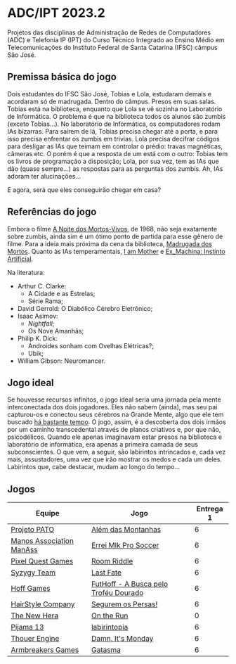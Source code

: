 # ADC/IPT 2023.2

Projetos das disciplinas de Administração de Redes de Computadores (ADC) e Telefonia IP (IPT) do Curso Técnico Integrado ao Ensino Médio em Telecomunicações do Instituto Federal de Santa Catarina (IFSC) câmpus São José.

## Premissa básica do jogo

Dois estudantes do IFSC São José, Tobias e Lola, estudaram demais e acordaram só de madrugada.
Dentro do câmpus.
Presos em suas salas.
Tobias está na biblioteca, enquanto que Lola se vê sozinha no Laboratório de Informática.
O problema é que na biblioteca todos os alunos são zumbis (exceto Tobias...).
No laboratório de Informática, os computadores rodam IAs bizarras.
Para saírem de lá, Tobias precisa chegar até a porta, e para isso precisa enfrentar os zumbis em trivias.
Lola precisa decifrar códigos para desligar as IAs que teimam em controlar o prédio: travas magnéticas, câmeras etc.
O porém é que a resposta de um está com o outro: Tobias tem os livros de programação a disposição; Lola, por sua vez, tem as IAs que dão (quase sempre...) as respostas para as perguntas dos zumbis.
Ah, IAs adoram ter alucinações...

E agora, será que eles conseguirão chegar em casa?

## Referências do jogo

Embora o filme [A Noite dos Mortos-Vivos](https://www.imdb.com/title/tt0063350/), de 1968, não seja exatamente sobre zumbis, ainda sim é um ótimo ponto de partida para esse gênero de filme.
Para a ideia mais próxima da cena da biblioteca, [Madrugada dos Mortos](https://www.imdb.com/title/tt0363547/).
Quanto às IAs temperamentais, [I am Mother](https://www.imdb.com/title/tt6292852/) e [Ex_Machina: Instinto Artificial](https://www.imdb.com/title/tt0363547/).

Na literatura:

- Arthur C. Clarke:
  - A Cidade e as Estrelas;
  - Série Rama;
- David Gerrold: O Diabólico Cérebro Eletrônico;
- Isaac Asimov:
  - _Nightfall_;
  - Os Nove Amanhãs;
- Philip K. Dick:
  - Androides sonham com Ovelhas Elétricas?;
  - Ubik;
- William Gibson: Neuromancer.

## Jogo ideal

Se houvesse recursos infinitos, o jogo ideal seria uma jornada pela mente interconectada dos dois jogadores.
Eles não sabem (ainda), mas seu pai capturou-os e conectou seus cérebros na Grande Mente, algo que ele tem buscado [há bastante tempo](https://github.com/boidacarapreta/adcipt20222).
O jogo, assim, é a descoberta dos dois irmãos por um caminho transcedental através de planos criativos e, por que não, psicodélicos.
Quando ele apenas imaginavam estar presos na biblioteca e laboratório de informática, era apenas a primeira camada de seus subconscientes.
O que vem, a seguir, são labirintos intrincados e, cada vez mais, assustadores, uma vez que irão mostrar os medos e cada um deles.
Labirintos que, cabe destacar, mudam ao longo do tempo...

## Jogos

| Equipe | Jogo | Entrega 1 |
|-|-|-|
| [Projeto PATO](https://github.com/Projeto-PATO) | [Além das Montanhas](https://github.com/Projeto-PATO/Alem-das-Montanhas) | 6 |
| [Manos Association ManAss](https://github.com/Manos-association-ManAss) | [Errei Mlk Pro Soccer](https://github.com/Manos-association-ManAss/ErreiFuiMlk-ProSoccer) | 6 |
| [Pixel Quest Games](https://github.com/Pixel-Quest-Games) | [Room Riddle](https://github.com/Pixel-Quest-Games/Room-Riddle) | 6 |
| [Syzygy Team](https://github.com/SyzygyTeam) | [Last Fate](https://github.com/SyzygyTeam/LastFate) | 6 |
| [Hoff Games](https://github.com/Hoff-Games) | [FutHoff - A Busca pelo Troféu Dourado](https://github.com/Hoff-Games/FutHoff_-_A_Busca_pelo_Trofeu_Dourado) | 6 |
| [HairStyle Company](https://github.com/Hairstyle-Company/SeguremOsPersas) | [Segurem os Persas!](https://github.com/Hairstyle-Company/SeguremOsPersas) | 6 |
| [The New Hera](https://github.com/The-New-Hera) | [On the Run](https://github.com/The-New-Hera/On-The-Run) | 0 |
| [Pijama 13](https://github.com/pijama-13) | [labirintopia](https://github.com/pijama-13/labirintopia) | 6 |
| [Thouer Engine](https://github.com/Thouer-Engine) | [Damn, It's Monday](https://github.com/Thouer-Engine/damnitsmonday) | 6 |
| [Armbreakers Games](https://github.com/ARMBREAKERS-GAMES) | [Gatasma](https://github.com/ARMBREAKERS-GAMES/Gatasma) | 6 |
